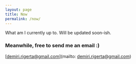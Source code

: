 ```yaml
---
layout: page
title: Now
permalink: /now/
---
```


What am I currently up to. Will be updated soon-ish.

### Meanwhile, free to send me an email :)  
[demiri.rigerta@gmail.com](mailto: demiri.rigerta@gmail.com)

